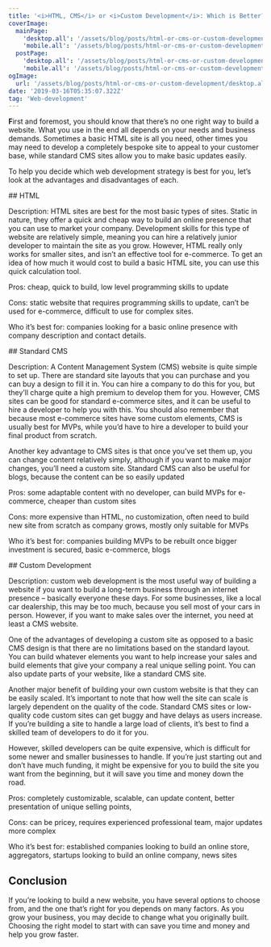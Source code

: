 ```yaml
---
title: '<i>HTML, CMS</i> or <i>Custom Development</i>: Which is Better?'
coverImage:
  mainPage:
    'desktop.all': '/assets/blog/posts/html-or-cms-or-custom-development/desktop.all/coverMainPage.png'
    'mobile.all': '/assets/blog/posts/html-or-cms-or-custom-development/mobile.all/coverMainPage.png'
  postPage:
    'desktop.all': '/assets/blog/posts/html-or-cms-or-custom-development/desktop.all/coverPostPage.png'
    'mobile.all': '/assets/blog/posts/html-or-cms-or-custom-development/mobile.all/coverMainPage.png'
ogImage:
  url: '/assets/blog/posts/html-or-cms-or-custom-development/desktop.all/cover.png'
date: '2019-03-16T05:35:07.322Z'
tag: 'Web-development'
---
```


**F**irst and foremost, you should know that there’s no one right way to build a website. What you use in the end all depends on your needs and business demands. Sometimes a basic HTML site is all you need, other times you may need to develop a completely bespoke site to appeal to your customer base, while standard CMS sites allow you to make basic updates easily.

To help you decide which web development strategy is best for you, let’s look at the advantages and disadvantages of each.

<ParagraphWithImage imgName="html">
  ## HTML

  Description: HTML sites are best for the most basic types of sites. Static in nature, they offer a quick and cheap way to build an online presence that you can use to market your company. Development skills for this type of website are relatively simple, meaning you can hire a relatively junior developer to maintain the site as you grow. However, HTML really only works for smaller sites, and isn’t an effective tool for e-commerce. To get an idea of how much it would cost to build a basic HTML site, you can use this quick calculation tool.

  Pros: cheap, quick to build, low level programming skills to update

  Cons: static website that requires programming skills to update, can’t be used for e-commerce, difficult to use for complex sites.

  Who it’s best for: companies looking for a basic online presence with company description and contact details.
</ParagraphWithImage>

<ParagraphWithImage imgName="cms">
  ## Standard CMS

  Description: A Content Management System (CMS) website is quite simple to set up. There are standard site layouts that you can purchase and you can buy a design to fill it in. You can hire a company to do this for you, but they’ll charge quite a high premium to develop them for you. However, CMS sites can be good for standard e-commerce sites, and it can be useful to hire a developer to help you with this. You should also remember that because most e-commerce sites have some custom elements, CMS is usually best for MVPs, while you’d have to hire a developer to build your final product from scratch.

  Another key advantage to CMS sites is that once you’ve set them up, you can change content relatively simply, although if you want to make major changes, you’ll need a custom site. Standard CMS can also be useful for blogs, because the content can be so easily updated

  Pros: some adaptable content with no developer, can build MVPs for e-commerce, cheaper than custom sites

  Cons: more expensive than HTML, no customization, often need to build new site from scratch as company grows, mostly only suitable for MVPs

  Who it’s best for: companies building MVPs to be rebuilt once bigger investment is secured, basic e-commerce, blogs
</ParagraphWithImage>

<ParagraphWithImage imgName="custom-development">
  ## Custom Development

  Description: custom web development is the most useful way of building a website if you want to build a long-term business through an internet presence – basically everyone these days. For some businesses, like a local car dealership, this may be too much, because you sell most of your cars in person. However, if you want to make sales over the internet, you need at least a CMS website.

  One of the advantages of developing a custom site as opposed to a basic CMS design is that there are no limitations based on the standard layout. You can build whatever elements you want to help increase your sales and build elements that give your company a real unique selling point. You can also update parts of your website, like a standard CMS site.

  Another major benefit of building your own custom website is that they can be easily scaled. It’s important to note that how well the site can scale is largely dependent on the quality of the code. Standard CMS sites or low-quality code custom sites can get buggy and have delays as users increase. If you’re building a site to handle a large load of clients, it’s best to find a skilled team of developers to do it for you.

  However, skilled developers can be quite expensive, which is difficult for some newer and smaller businesses to handle. If you’re just starting out and don’t have much funding, it might be expensive for you to build the site you want from the beginning, but it will save you time and money down the road.

  Pros: completely customizable, scalable, can update content, better presentation of unique selling points,

  Cons: can be pricey, requires experienced professional team, major updates more complex

  Who it’s best for: established companies looking to build an online store, aggregators, startups looking to build an online company, news sites
</ParagraphWithImage>

<Separator type="color-line" lineColor="#D3D3FF" imgName="peopleWithBasket"/>

## Conclusion

If you’re looking to build a new website, you have several options to choose from, and the one that’s right for you depends on many factors. As you grow your business, you may decide to change what you originally built. Choosing the right model to start with can save you time and money and help you grow faster.